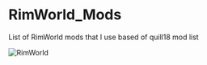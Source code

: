 # RimWorld_Mods
List of RimWorld mods that I use based of quill18 mod list

![RimWorld](url "[Title](https://external-content.duckduckgo.com/iu/?u=https%3A%2F%2Fi.ytimg.com%2Fvi%2F866pKJDoHj4%2Fmaxresdefault.jpg&f=1&nofb=1&ipt=726afd98518c16aadfef4ee4a9e42aa3e1a1c9a622c723b3c09e98e8a20c0d19&ipo=images)")
